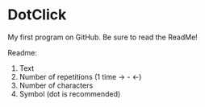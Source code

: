 # DotClick
My first program on GitHub. Be sure to read the ReadMe!

Readme:
  1) Text 
  2) Number of repetitions (1 time -> - <-)
  3) Number of characters
  4) Symbol (dot is recommended)
